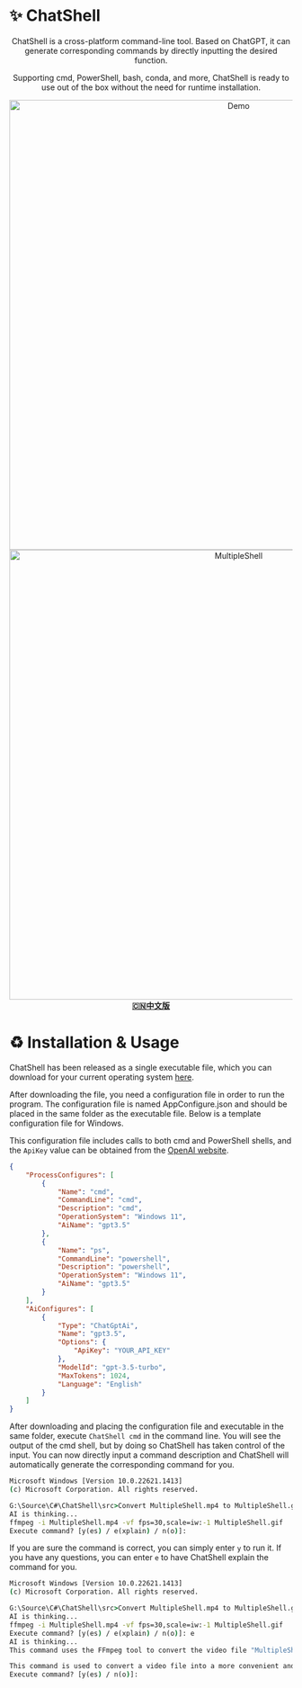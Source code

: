 # ✨ ChatShell
<div align="center">
    <p>ChatShell is a cross-platform command-line tool. Based on ChatGPT, it can generate corresponding commands by directly inputting the desired function.</p>
    <p>Supporting cmd, PowerShell, bash, conda, and more, ChatShell is ready to use out of the box without the need for runtime installation.</p>
</div>

<div align="center">
    <img src="https://github.com/DearVa/ChatShell/blob/master/img/Demo.gif?raw=true" width="800" alt="Demo"/>
</div>

<div align="center">
    <img src="https://github.com/DearVa/ChatShell/blob/master/img/MultipleShell.gif?raw=true" width="800" alt="MultipleShell"/>
</div>

<div align="center">
    <a href="https://github.com/DearVa/ChatShell/blob/master/Readme_zh_CN.md"><strong>🇨🇳中文版</strong></a>
</div>

# ♻️ Installation & Usage
ChatShell has been released as a single executable file, which you can download for your current operating system [here](https://github.com/DearVa/ChatShell/releases).

After downloading the file, you need a configuration file in order to run the program. The configuration file is named AppConfigure.json and should be placed in the same folder as the executable file. Below is a template configuration file for Windows.

This configuration file includes calls to both cmd and PowerShell shells, and the `ApiKey` value can be obtained from the [OpenAI website](https://platform.openai.com/account/api-keys).

```json
{
    "ProcessConfigures": [
        {
            "Name": "cmd",
            "CommandLine": "cmd",
            "Description": "cmd",
            "OperationSystem": "Windows 11",
            "AiName": "gpt3.5"
        },
        {
            "Name": "ps",
            "CommandLine": "powershell",
            "Description": "powershell",
            "OperationSystem": "Windows 11",
            "AiName": "gpt3.5"
        }
    ],
    "AiConfigures": [
        {
            "Type": "ChatGptAi",
            "Name": "gpt3.5",
            "Options": {
                "ApiKey": "YOUR_API_KEY"
            },
            "ModelId": "gpt-3.5-turbo",
            "MaxTokens": 1024,
            "Language": "English"
        }
    ]
}
```

After downloading and placing the configuration file and executable in the same folder, execute `ChatShell cmd` in the command line. You will see the output of the cmd shell, but by doing so ChatShell has taken control of the input. You can now directly input a command description and ChatShell will automatically generate the corresponding command for you.

```cmd
Microsoft Windows [Version 10.0.22621.1413]
(c) Microsoft Corporation. All rights reserved.

G:\Source\C#\ChatShell\src>Convert MultipleShell.mp4 to MultipleShell.gif using ffmpeg while preserving the original resolution and using 30 frames per second
AI is thinking...
ffmpeg -i MultipleShell.mp4 -vf fps=30,scale=iw:-1 MultipleShell.gif
Execute command? [y(es) / e(xplain) / n(o)]:
```

If you are sure the command is correct, you can simply enter `y` to run it. If you have any questions, you can enter `e` to have ChatShell explain the command for you.

```cmd
Microsoft Windows [Version 10.0.22621.1413]
(c) Microsoft Corporation. All rights reserved.

G:\Source\C#\ChatShell\src>Convert MultipleShell.mp4 to MultipleShell.gif using ffmpeg while preserving the original resolution and using 30 frames per second
AI is thinking...
ffmpeg -i MultipleShell.mp4 -vf fps=30,scale=iw:-1 MultipleShell.gif
Execute command? [y(es) / e(xplain) / n(o)]: e
AI is thinking...
This command uses the FFmpeg tool to convert the video file "MultipleShell.mp4" into an animated GIF file. The "-i" parameter specifies the input file, and the "-vf" parameter specifies the operations to be performed during the video conversion process. Two filters are used here: "fps=30" adjusts the video frame rate to 30 frames per second, and "scale=iw:-1" outputs the video in its original aspect ratio. Finally, "MultipleShell.gif" specifies the output GIF file name.

This command is used to convert a video file into a more convenient and shareable animated GIF file, suitable for use on web pages, social media platforms, and other media. By adjusting the frame rate and scaling ratio, you can further optimize the size and clarity of the GIF file.
Execute command? [y(es) / n(o)]:
```
